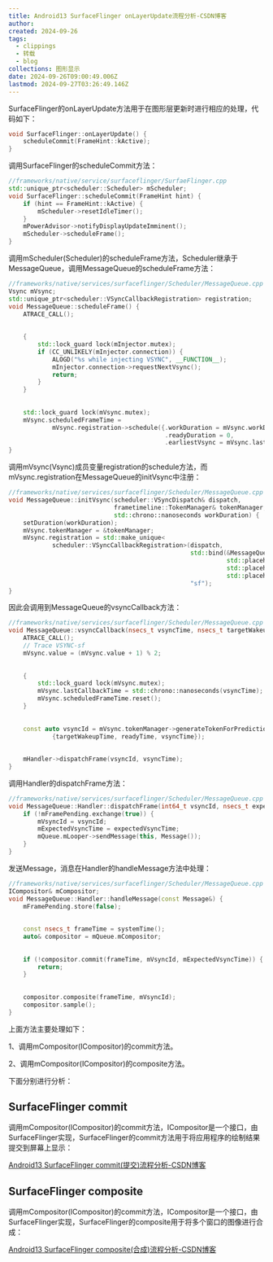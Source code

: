 ```yaml
---
title: Android13 SurfaceFlinger onLayerUpdate流程分析-CSDN博客
author: 
created: 2024-09-26
tags:
  - clippings
  - 转载
  - blog
collections: 图形显示
date: 2024-09-26T09:00:49.006Z
lastmod: 2024-09-27T03:26:49.146Z
---
```

SurfaceFlinger的onLayerUpdate方法用于在图形层更新时进行相应的处理，代码如下：

```cpp
void SurfaceFlinger::onLayerUpdate() {
    scheduleCommit(FrameHint::kActive);
}
```

调用SurfaceFlinger的scheduleCommit方法：

```cpp
//frameworks/native/service/surfaceflinger/SurfaeFlinger.cpp
std::unique_ptr<scheduler::Scheduler> mScheduler;
void SurfaceFlinger::scheduleCommit(FrameHint hint) {
    if (hint == FrameHint::kActive) {
        mScheduler->resetIdleTimer();
    }
    mPowerAdvisor->notifyDisplayUpdateImminent();
    mScheduler->scheduleFrame();
}
```

调用mScheduler(Scheduler)的scheduleFrame方法，Scheduler继承于MessageQueue，调用MessageQueue的scheduleFrame方法：

```cpp
//frameworks/native/services/surfaceflinger/Scheduler/MessageQueue.cpp
Vsync mVsync;
std::unique_ptr<scheduler::VSyncCallbackRegistration> registration;
void MessageQueue::scheduleFrame() {
    ATRACE_CALL();
 
 
    {
        std::lock_guard lock(mInjector.mutex);
        if (CC_UNLIKELY(mInjector.connection)) {
            ALOGD("%s while injecting VSYNC", __FUNCTION__);
            mInjector.connection->requestNextVsync();
            return;
        }
    }
 
 
    std::lock_guard lock(mVsync.mutex);
    mVsync.scheduledFrameTime =
            mVsync.registration->schedule({.workDuration = mVsync.workDuration.get().count(),
                                           .readyDuration = 0,
                                           .earliestVsync = mVsync.lastCallbackTime.count()});
}
```

调用mVsync(Vsync)成员变量registration的schedule方法，而mVsync.registration在MessageQueue的initVsync中注册：

```cpp
//frameworks/native/services/surfaceflinger/Scheduler/MessageQueue.cpp
void MessageQueue::initVsync(scheduler::VSyncDispatch& dispatch,
                             frametimeline::TokenManager& tokenManager,
                             std::chrono::nanoseconds workDuration) {
    setDuration(workDuration);
    mVsync.tokenManager = &tokenManager;
    mVsync.registration = std::make_unique<
            scheduler::VSyncCallbackRegistration>(dispatch,
                                                  std::bind(&MessageQueue::vsyncCallback, this,
                                                            std::placeholders::_1,
                                                            std::placeholders::_2,
                                                            std::placeholders::_3),
                                                  "sf");
}
```

因此会调用到MessageQueue的vsyncCallback方法：

```cpp
//frameworks/native/services/surfaceflinger/Scheduler/MessageQueue.cpp
void MessageQueue::vsyncCallback(nsecs_t vsyncTime, nsecs_t targetWakeupTime, nsecs_t readyTime) {
    ATRACE_CALL();
    // Trace VSYNC-sf
    mVsync.value = (mVsync.value + 1) % 2;
 
 
    {
        std::lock_guard lock(mVsync.mutex);
        mVsync.lastCallbackTime = std::chrono::nanoseconds(vsyncTime);
        mVsync.scheduledFrameTime.reset();
    }
 
 
    const auto vsyncId = mVsync.tokenManager->generateTokenForPredictions(
            {targetWakeupTime, readyTime, vsyncTime});
 
 
    mHandler->dispatchFrame(vsyncId, vsyncTime);
}
```

调用Handler的dispatchFrame方法：

```cpp
//frameworks/native/services/surfaceflinger/Scheduler/MessageQueue.cpp
void MessageQueue::Handler::dispatchFrame(int64_t vsyncId, nsecs_t expectedVsyncTime) {
    if (!mFramePending.exchange(true)) {
        mVsyncId = vsyncId;
        mExpectedVsyncTime = expectedVsyncTime;
        mQueue.mLooper->sendMessage(this, Message());
    }
}
```

发送Message，消息在Handler的handleMessage方法中处理：

```cpp
//frameworks/native/services/surfaceflinger/Scheduler/MessageQueue.cpp
ICompositor& mCompositor;
void MessageQueue::Handler::handleMessage(const Message&) {
    mFramePending.store(false);
 
 
    const nsecs_t frameTime = systemTime();
    auto& compositor = mQueue.mCompositor;
 
 
    if (!compositor.commit(frameTime, mVsyncId, mExpectedVsyncTime)) {
        return;
    }
 
 
    compositor.composite(frameTime, mVsyncId);
    compositor.sample();
}
```

上面方法主要处理如下：

1、调用mCompositor(ICompositor)的commit方法。

2、调用mCompositor(ICompositor)的composite方法。

下面分别进行分析：

## SurfaceFlinger commit

调用mCompositor(ICompositor)的commit方法，ICompositor是一个接口，由SurfaceFlinger实现，SurfaceFlinger的commit方法用于将应用程序的绘制结果提交到屏幕上显示：

[Android13 SurfaceFlinger commit(提交)流程分析-CSDN博客](/Android13%20SurfaceFlinger%20commit\(%E6%8F%90%E4%BA%A4\)%E6%B5%81%E7%A8%8B%E5%88%86%E6%9E%90-CSDN%E5%8D%9A%E5%AE%A2)

## SurfaceFlinger composite

调用mCompositor(ICompositor)的commit方法，ICompositor是一个接口，由SurfaceFlinger实现，SurfaceFlinger的composite用于将多个窗口的图像进行合成：

[Android13 SurfaceFlinger composite(合成)流程分析-CSDN博客](/Android13%20SurfaceFlinger%20composite\(%E5%90%88%E6%88%90\)%E6%B5%81%E7%A8%8B%E5%88%86%E6%9E%90-CSDN%E5%8D%9A%E5%AE%A2)
